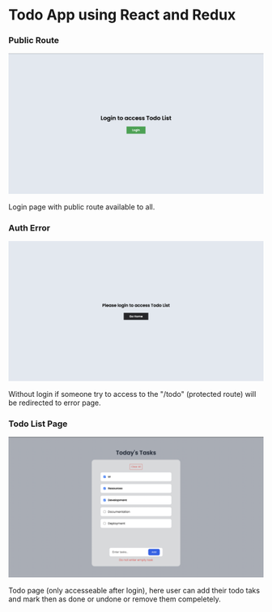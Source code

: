 # Todo App using React and Redux

### Public Route
![login_page](https://github.com/the-shyguy/todo/blob/master/public/login.png)
<p>Login page with public route available to all.</p>

### Auth Error
![error_page](https://github.com/the-shyguy/todo/blob/master/public/error.png)
<p>Without login if someone try to access to the "/todo" (protected route) will be redirected to error page.</p>


### Todo List Page
![todo_page](https://github.com/the-shyguy/todo/blob/master/public/todo-list.png)
<p>Todo page (only accesseable after login), here user can add their todo taks and mark then as done or undone or remove them compeletely.</p>
